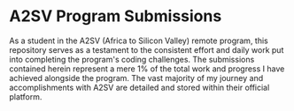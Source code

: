 # A2SV Program Submissions
As a student in the A2SV (Africa to Silicon Valley) remote program, this repository serves as a testament to the consistent effort and daily work put into completing the program's coding challenges. The submissions contained herein represent a mere 1% of the total work and progress I have achieved alongside the program. The vast majority of my journey and accomplishments with A2SV are detailed and stored within their official platform. 


